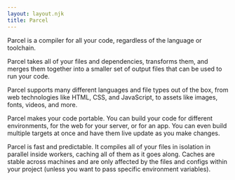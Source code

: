 ```yaml
---
layout: layout.njk
title: Parcel
---
```


Parcel is a compiler for all your code, regardless of the language or toolchain.

Parcel takes all of your files and dependencies, transforms them, and merges
them together into a smaller set of output files that can be used to run your
code.

Parcel supports many different languages and file types out of the box, from
web technologies like HTML, CSS, and JavaScript, to assets like images,
fonts, videos, and more.

<!--  to lower level languages like
Rust, and anything that compiles to WebAssembly (WASM) -->

Parcel makes your code portable. You can build your code for different
environments, for the web for your server, or for an app. You can even build
multiple targets at once and have them live update as you make changes.

Parcel is fast and predictable. It compiles all of your files in isolation in
parallel inside workers, caching all of them as it goes along. Caches are
stable across machines and are only affected by the files and configs within
your project (unless you want to pass specific environment variables).

<!--

# "Design System":

## Second Heading

### Third Heading

#### Fourth Heading

##### Fifth Heading

###### Sixth Heading

Welcome!

{% note %}
...
{% endnote %}
{% warning %}
!!
{% endwarning %}
{% error %}
!!!
{% enderror %}

{% sample null, "column" %}
{% samplefile "index.html" %}

```html
<script src="./index.js"></script>
```

{% endsamplefile %}
{% samplefile "index.js" %}

```js
console.log("hello!");
```

{% endsamplefile %}
{% endsample %}

{% sample %}
{% samplefile "index.html" %}

```html
<script src="./index.js"></script>
```

{% endsamplefile %}
{% samplefile "index.js" %}

```js/2
import "x";

console.log("hello!");
```

{% endsamplefile %}
{% endsample %}

{% migration %}
{% samplefile "index.html" %}

```html/0
<script src="./index.js"></script>
```

{% endsamplefile %}
{% samplefile "index.js" %}

```js/0
console.log("hello!");
```

{% endsamplefile %}
{% endmigration %}

-->
